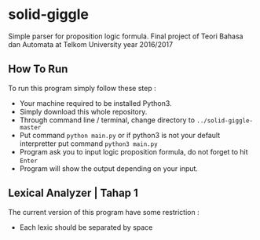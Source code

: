# solid-giggle
Simple parser for proposition logic formula. Final project of Teori Bahasa dan Automata at Telkom University year 2016/2017

## How To Run
To run this program simply follow these step :
- Your machine required to be installed Python3.
- Simply download this whole repository.
- Through command line / terminal, change directory to `../solid-giggle-master`
- Put command `python main.py` or if python3 is not your default interpretter put command `python3 main.py`
- Program ask you to input logic proposition formula, do not forget to hit `Enter`
- Program will show the output depending on your input.

## Lexical Analyzer | Tahap 1
The current version of this program have some restriction :
- Each lexic should be separated by space
